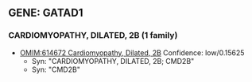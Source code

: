 
## GENE: GATAD1

### CARDIOMYOPATHY, DILATED, 2B (1 family)
 * [OMIM:614672 Cardiomyopathy, Dilated, 2B](http://beta.monarchinitiative.org/disease/OMIM:614672) Confidence: low/0.15625
    * Syn: "CARDIOMYOPATHY, DILATED, 2B; CMD2B"
    * Syn: "CMD2B"
